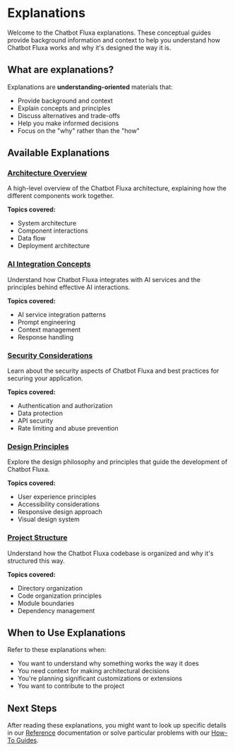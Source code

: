 # Explanations

Welcome to the Chatbot Fluxa explanations. These conceptual guides provide background information and context to help you understand how Chatbot Fluxa works and why it's designed the way it is.

## What are explanations?

Explanations are **understanding-oriented** materials that:

- Provide background and context
- Explain concepts and principles
- Discuss alternatives and trade-offs
- Help you make informed decisions
- Focus on the "why" rather than the "how"

## Available Explanations

### [Architecture Overview](architecture-overview.md)

A high-level overview of the Chatbot Fluxa architecture, explaining how the different components work together.

**Topics covered:**
- System architecture
- Component interactions
- Data flow
- Deployment architecture

### [AI Integration Concepts](ai-integration-concepts.md)

Understand how Chatbot Fluxa integrates with AI services and the principles behind effective AI interactions.

**Topics covered:**
- AI service integration patterns
- Prompt engineering
- Context management
- Response handling

### [Security Considerations](security-considerations.md)

Learn about the security aspects of Chatbot Fluxa and best practices for securing your application.

**Topics covered:**
- Authentication and authorization
- Data protection
- API security
- Rate limiting and abuse prevention

### [Design Principles](design-principles.md)

Explore the design philosophy and principles that guide the development of Chatbot Fluxa.

**Topics covered:**
- User experience principles
- Accessibility considerations
- Responsive design approach
- Visual design system

### [Project Structure](project-structure.md)

Understand how the Chatbot Fluxa codebase is organized and why it's structured this way.

**Topics covered:**
- Directory organization
- Code organization principles
- Module boundaries
- Dependency management

## When to Use Explanations

Refer to these explanations when:

- You want to understand why something works the way it does
- You need context for making architectural decisions
- You're planning significant customizations or extensions
- You want to contribute to the project

## Next Steps

After reading these explanations, you might want to look up specific details in our [Reference](../reference/index.md) documentation or solve particular problems with our [How-To Guides](../how-to/index.md).
